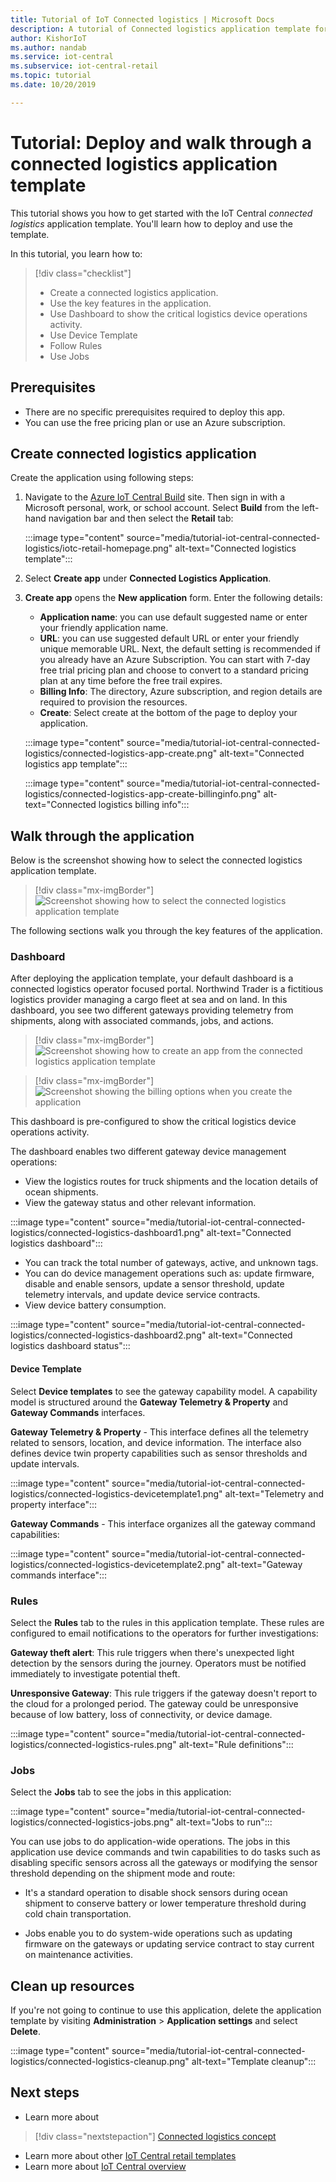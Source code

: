 ```yaml
---
title: Tutorial of IoT Connected logistics | Microsoft Docs
description: A tutorial of Connected logistics application template for IoT Central
author: KishorIoT
ms.author: nandab
ms.service: iot-central
ms.subservice: iot-central-retail
ms.topic: tutorial
ms.date: 10/20/2019

---
```


# Tutorial: Deploy and walk through a connected logistics application template

This tutorial shows you how to get started with the IoT Central *connected logistics* application template. You'll learn how to deploy and use the template.

In this tutorial, you learn how to:

> [!div class="checklist"]
> * Create a connected logistics application.
> * Use the key features in the application.
> * Use Dashboard to show the critical logistics device operations activity.
> * Use Device Template
> * Follow Rules
> * Use Jobs

## Prerequisites

* There are no specific prerequisites required to deploy this app.
* You can use the free pricing plan or use an Azure subscription.

## Create connected logistics application

Create the application using following steps:

1. Navigate to the [Azure IoT Central Build](https://aka.ms/iotcentral) site. Then sign in with a Microsoft personal, work, or school account. Select **Build** from the left-hand navigation bar and then select the **Retail** tab:

    :::image type="content" source="media/tutorial-iot-central-connected-logistics/iotc-retail-homepage.png" alt-text="Connected logistics template":::

1. Select **Create app** under **Connected Logistics Application**.

1. **Create app** opens the **New application** form. Enter the following details:


    * **Application name**: you can use default suggested name or enter your friendly application name.
    * **URL**: you can use suggested default URL or enter your friendly unique memorable URL. Next, the default setting is recommended if you already have an Azure Subscription. You can start with 7-day free trial pricing plan and choose to convert to a standard pricing plan at any time before the free trail expires.
    * **Billing Info**: The directory, Azure subscription, and region details are required to provision the resources.
    * **Create**: Select create at the bottom of the page to deploy your application.

    :::image type="content" source="media/tutorial-iot-central-connected-logistics/connected-logistics-app-create.png" alt-text="Connected logistics app template":::

    :::image type="content" source="media/tutorial-iot-central-connected-logistics/connected-logistics-app-create-billinginfo.png" alt-text="Connected logistics billing info":::

## Walk through the application

Below is the screenshot showing how to select the connected logistics application template.

> [!div class="mx-imgBorder"]
> ![Screenshot showing how to select the connected logistics application template](./media/tutorial-iot-central-connected-logistics/iotc-retail-homepage.png)

The following sections walk you through the key features of the application.

### Dashboard

After deploying the application template, your default dashboard is a connected logistics operator focused portal. Northwind Trader is a fictitious logistics provider managing a cargo fleet at sea and on land. In this dashboard, you see two different gateways providing telemetry from shipments, along with associated commands, jobs, and actions.

> [!div class="mx-imgBorder"]
> ![Screenshot showing how to create an app from the connected logistics application template](./media/tutorial-iot-central-connected-logistics/connected-logistics-app-create.png)

> [!div class="mx-imgBorder"]
> ![Screenshot showing the billing options when you create the application](./media/tutorial-iot-central-connected-logistics/connected-logistics-app-create-billinginfo.png)

This dashboard is pre-configured to show the critical logistics device operations activity.

The dashboard enables two different gateway device management operations:

* View the logistics routes for truck shipments and the location details of ocean shipments.
* View the gateway status and other relevant information.

:::image type="content" source="media/tutorial-iot-central-connected-logistics/connected-logistics-dashboard1.png" alt-text="Connected logistics dashboard":::

* You can track the total number of gateways, active, and unknown tags.
* You can do device management operations such as: update firmware, disable and enable sensors, update a sensor threshold, update telemetry intervals, and update device service contracts.
* View device battery consumption.

:::image type="content" source="media/tutorial-iot-central-connected-logistics/connected-logistics-dashboard2.png" alt-text="Connected logistics dashboard status":::

#### Device Template

Select **Device templates** to see the gateway capability model. A capability model is structured around the **Gateway Telemetry & Property** and **Gateway Commands** interfaces.

**Gateway Telemetry & Property** - This interface defines all the telemetry related to sensors, location, and device information. The interface also defines device twin property capabilities such as sensor thresholds and update intervals.

:::image type="content" source="media/tutorial-iot-central-connected-logistics/connected-logistics-devicetemplate1.png" alt-text="Telemetry and property interface":::

**Gateway Commands** - This interface organizes all the gateway command capabilities:

:::image type="content" source="media/tutorial-iot-central-connected-logistics/connected-logistics-devicetemplate2.png" alt-text="Gateway commands interface":::

### Rules

Select the **Rules** tab to the rules in this application template. These rules are configured to email notifications to the operators for further investigations:

**Gateway theft alert**: This rule triggers when there's unexpected light detection by the sensors during the journey. Operators must be notified immediately to investigate potential theft.

**Unresponsive Gateway**: This rule triggers if the gateway doesn't report to the cloud for a prolonged period. The gateway could be unresponsive because of low battery, loss of connectivity, or device damage.

:::image type="content" source="media/tutorial-iot-central-connected-logistics/connected-logistics-rules.png" alt-text="Rule definitions":::

### Jobs

Select the **Jobs** tab to see the jobs in this application:

:::image type="content" source="media/tutorial-iot-central-connected-logistics/connected-logistics-jobs.png" alt-text="Jobs to run":::

You can use jobs to do application-wide operations. The jobs in this application use device commands and twin capabilities to do tasks such as disabling specific sensors across all the gateways or modifying the sensor threshold depending on the shipment mode and route:

* It's a standard operation to disable shock sensors during ocean shipment to conserve battery or lower temperature threshold during cold chain transportation.

* Jobs enable you to do system-wide operations such as updating firmware on the gateways or updating service contract to stay current on maintenance activities.

## Clean up resources

If you're not going to continue to use this application, delete the application template by visiting **Administration** > **Application settings** and select **Delete**.

:::image type="content" source="media/tutorial-iot-central-connected-logistics/connected-logistics-cleanup.png" alt-text="Template cleanup":::

## Next steps
* Learn more about 
> [!div class="nextstepaction"]
> [Connected logistics concept](./architecture-connected-logistics.md)
* Learn more about other 
[IoT Central retail templates](./overview-iot-central-retail.md)
* Learn more about 
[IoT Central overview](../core/overview-iot-central.md)
